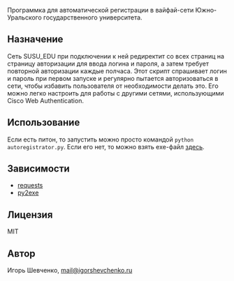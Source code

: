
Программка для автоматической регистрации в вайфай-сети Южно-Уральского государственного университета.

## Назначение

Сеть SUSU_EDU при подключении к ней редиректит со всех страниц на страницу авторизации для ввода логина и пароля,
а затем требует повторной авторизации каждые полчаса.
Этот скрипт спрашивает логин и пароль при первом запуске и регулярно пытается авторизоваться в сети, чтобы избавить пользователя от необходимости делать это.
Его можно легко настроить для работы с другими сетями, использующими Cisco Web Authentication.

## Использование

Если есть питон, то запустить можно просто командой `python autoregistrator.py`. Если его нет, то можно взять exe-файл [здесь](https://github.com/igor-shevchenko/autologin/releases).

## Зависимости

* [requests](http://python-requests.org)
* [py2exe](http://www.py2exe.org/)

## Лицензия

MIT

## Автор

Игорь Шевченко, mail@igorshevchenko.ru
